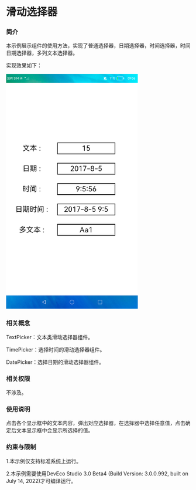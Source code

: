 # 滑动选择器

### 简介

本示例展示<picker>组件的使用方法，实现了普通选择器，日期选择器，时间选择器，时间日期选择器，多列文本选择器。

实现效果如下：

![](screenshots/device/picker.png)

### 相关概念

TextPicker：文本类滑动选择器组件。

TimePicker：选择时间的滑动选择器组件。

DatePicker：选择日期的滑动选择器组件。

### 相关权限

不涉及。

### 使用说明

点击各个显示框中的文本内容，弹出对应选择器，在选择器中选择任意值，点击确定后文本显示框中会显示所选择的值。

### 约束与限制

1.本示例仅支持标准系统上运行。

2.本示例需要使用DevEco Studio 3.0 Beta4 (Build Version: 3.0.0.992, built on July 14, 2022)才可编译运行。
